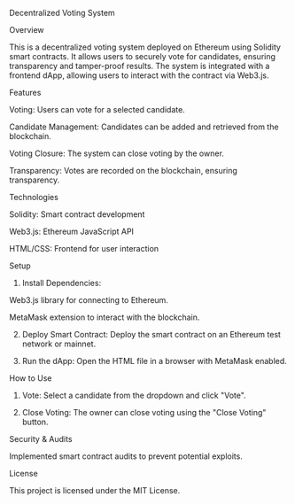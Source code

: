 Decentralized Voting System

Overview

This is a decentralized voting system deployed on Ethereum using Solidity smart contracts. It allows users to securely vote for candidates, ensuring transparency and tamper-proof results. The system is integrated with a frontend dApp, allowing users to interact with the contract via Web3.js.

Features

Voting: Users can vote for a selected candidate.

Candidate Management: Candidates can be added and retrieved from the blockchain.

Voting Closure: The system can close voting by the owner.

Transparency: Votes are recorded on the blockchain, ensuring transparency.


Technologies

Solidity: Smart contract development

Web3.js: Ethereum JavaScript API

HTML/CSS: Frontend for user interaction


Setup

1. Install Dependencies:

Web3.js library for connecting to Ethereum.

MetaMask extension to interact with the blockchain.



2. Deploy Smart Contract: Deploy the smart contract on an Ethereum test network or mainnet.


3. Run the dApp: Open the HTML file in a browser with MetaMask enabled.



How to Use

1. Vote: Select a candidate from the dropdown and click "Vote".


2. Close Voting: The owner can close voting using the "Close Voting" button.



Security & Audits

Implemented smart contract audits to prevent potential exploits.


License

This project is licensed under the MIT License.


